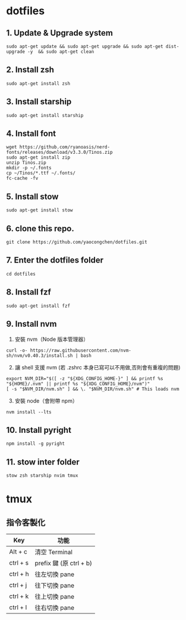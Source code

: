 # dotfiles
## 1. Update & Upgrade system
```shell
sudo apt-get update && sudo apt-get upgrade && sudo apt-get dist-upgrade -y  && sudo apt-get clean
```

## 2. Install zsh
```shell
sudo apt-get install zsh
```

## 3. Install starship
```shell
sudo apt-get install starship
```

## 4. Install font
```shell
wget https://github.com/ryanoasis/nerd-fonts/releases/download/v3.3.0/Tinos.zip
sudo apt-get install zip
unzip Tinos.zip
mkdir -p ~/.fonts
cp ~/Tinos/*.ttf ~/.fonts/
fc-cache -fv
```

## 5. Install stow
```shell
sudo apt-get install stow
```

## 6. clone this repo.
```shell
git clone https://github.com/yaocongchen/dotfiles.git
```

## 7. Enter the dotfiles folder
```shell
cd dotfiles
```



## 8. Install fzf
```shell
sudo apt-get install fzf
```

## 9. Install nvm
1. 安裝 nvm（Node 版本管理器）
```shell
curl -o- https://raw.githubusercontent.com/nvm-sh/nvm/v0.40.3/install.sh | bash
```

2. 讓 shell 支援 nvm (若 .zshrc 本身已寫可以不用做,否則會有重複的問題)
```shell
export NVM_DIR="$([ -z "${XDG_CONFIG_HOME-}" ] && printf %s "${HOME}/.nvm" || printf %s "${XDG_CONFIG_HOME}/nvm")"
[ -s "$NVM_DIR/nvm.sh" ] && \. "$NVM_DIR/nvm.sh" # This loads nvm
```

3. 安裝 node（會附帶 npm）
```shell
nvm install --lts
```

## 10. Install pyright
```shell
npm install -g pyright
```

## 11. stow inter folder
```shell
stow zsh starship nvim tmux
```


# tmux
## 指令客製化
| Key | 功能 |
|-----|-----|
| Alt + c | 清空 Terminal |
| ctrl + s |  prefix 鍵 (原 ctrl + b) |
| ctrl + h| 往左切換 pane |
| ctrl + j| 往下切換 pane |
| ctrl + k| 往上切換 pane |
| ctrl + l| 往右切換 pane |